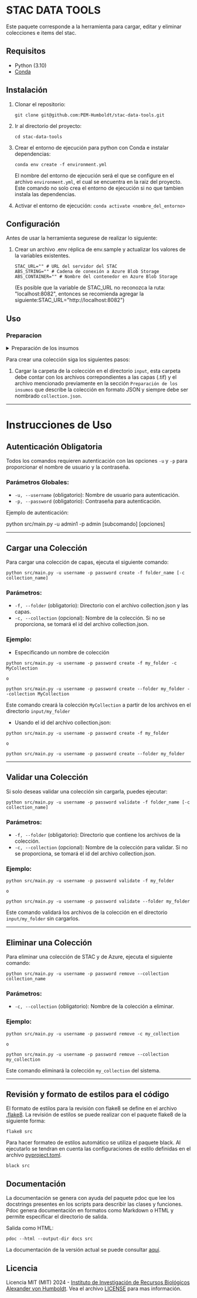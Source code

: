 # STAC DATA TOOLS

Este paquete corresponde a la herramienta para cargar, editar y eliminar colecciones e items del stac.

## Requisitos

- Python (3.10)
- [Conda](https://conda.io/projects/conda/en/latest/index.html)

## Instalación

1. Clonar el repositorio:

   ```
   git clone git@github.com:PEM-Humboldt/stac-data-tools.git
   ```

2. Ir al directorio del proyecto:

   ```
   cd stac-data-tools
   ```

3. Crear el entorno de ejecución para python con Conda e instalar dependencias:

   ```
   conda env create -f environment.yml
   ```

   El nombre del entorno de ejecución será el que se configure en el archivo `environment.yml`, el cual se encuentra en la raiz del proyecto. Este comando no solo crea el entorno de ejecución si no que tambien instala las dependencias.

4. Activar el entorno de ejecución: `conda activate <nombre_del_entorno>`

## Configuración

Antes de usar la herramienta segurese de realizar lo siguiente:

1. Crear un archivo .env réplica de env.sample y actualizar los valores de la variables existentes.
   ```
   STAC_URL="" # URL del servidor del STAC
   ABS_STRING="" # Cadena de conexión a Azure Blob Storage
   ABS_CONTAINER="" # Nombre del contenedor en Azure Blob Storage
   ```
   (Es posible que la variable de STAC_URL no reconozca la ruta: "localhost:8082", entonces se recomienda agregar la siguiente:STAC_URL="http://localhost:8082")

## Uso

### Preparacion

<details>
<summary>Preparación de los insumos</summary>

Para cargar una nueva colección (incluyendo los items de la misma), lo primero que hay que hacer es describir toda la información que se desea cargar a la nueva colección, esto se hace por medio de un archivo `.json`, siguiendo la especificación descrita en el archivo [collection.md](spec/collection.md).

El archivo [collection.example.json](spec/collection.example.json) sirve como ejemplo y como punto de partida.

</details>

Para crear una colección siga los siguientes pasos:

1. Cargar la carpeta de la colección en el directorio `input`, esta carpeta debe contar con los archivos correpondientes a las capas (.tif) y el archivo mencionado previamente en la sección `Preparación de los insumos` que describe la colección en formato JSON y siempre debe ser nombrado `collection.json`.

---

# Instrucciones de Uso

## Autenticación Obligatoria

Todos los comandos requieren autenticación con las opciones `-u` y `-p` para proporcionar el nombre de usuario y la contraseña.

### Parámetros Globales:
- `-u, --username` (obligatorio): Nombre de usuario para autenticación.
- `-p, --password` (obligatorio): Contraseña para autenticación.

Ejemplo de autenticación:


python src/main.py -u admin1 -p admin [subcomando] [opciones]

---

## Cargar una Colección

Para cargar una colección de capas, ejecuta el siguiente comando:

```
python src/main.py -u username -p password create -f folder_name [-c collection_name]
```

### Parámetros:
- `-f, --folder` (obligatorio): Directorio con el archivo collection.json y las capas.
- `-c, --collection` (opcional): Nombre de la colección. Si no se proporciona, se tomará el id del archivo collection.json.

### Ejemplo:

* Especificando un nombre de colección
```
python src/main.py -u username -p password create -f my_folder -c MyCollection

o

python src/main.py -u username -p password create --folder my_folder --collection MyCollection
```

Este comando creará la colección `MyCollection` a partir de los archivos en el directorio `input/my_folder`

* Usando el id del archivo collection.json:

```
python src/main.py -u username -p password create -f my_folder

o

python src/main.py -u username -p password create --folder my_folder

```
---

## Validar una Colección

Si solo deseas validar una colección sin cargarla, puedes ejecutar:

```
python src/main.py -u username -p password validate -f folder_name [-c collection_name]
```

### Parámetros:
- `-f, --folder` (obligatorio): Directorio que contiene los archivos de la colección.
- `-c, --collection` (opcional): Nombre de la colección para validar. Si no se proporciona, se tomará el id del archivo collection.json.

### Ejemplo:

```
python src/main.py -u username -p password validate -f my_folder

o

python src/main.py -u username -p password validate --folder my_folder
```

Este comando validará los archivos de la colección en el directorio `input/my_folder` sin cargarlos.

---

## Eliminar una Colección

Para eliminar una colección de STAC y de Azure, ejecuta el siguiente comando:

```
python src/main.py -u username -p password remove --collection collection_name
```

### Parámetros:

- `-c, --collection` (obligatorio): Nombre de la colección a eliminar.

### Ejemplo:

```
python src/main.py -u username -p password remove -c my_collection

o

python src/main.py -u username -p password remove --collection my_collection
```

Este comando eliminará la colección `my_collection` del sistema.

---

## Revisión y formato de estilos para el código

El formato de estilos para la revisión con flake8 se define en el archivo [.flake8](.flake8). La revisión de estilos se puede realizar con el paquete flake8 de la siguiente forma:

```
flake8 src
```

Para hacer formateo de estilos automático se utiliza el paquete black. Al ejecutarlo se tendran en cuenta las configuraciones de estilo definidas en el archivo [pyproject.toml](pyproject.toml).

```
black src
```

## Documentación

La documentación se genera con ayuda del paquete pdoc que lee los docstrings presentes en los scripts para describir las clases y funciones. Pdoc genera documentación en formatos como Markdown o HTML y permite especificar el directorio de salida.

Salida como HTML:

```
pdoc --html --output-dir docs src
```

La documentación de la versión actual se puede consultar [aquí](https://pem-humboldt.github.io/stac-data-tools/src/).

## Licencia

Licencia MIT (MIT) 2024 - [Instituto de Investigación de Recursos Biológicos Alexander von Humboldt](http://humboldt.org.co). Vea el archivo [LICENSE](LICENSE) para mas información.
